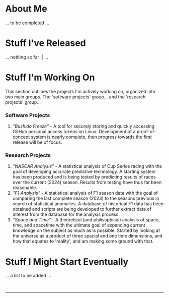 <!--
**HansMoleman/HansMoleman** is a ✨ _special_ ✨ repository because its `README.md` (this file) appears on your GitHub profile.

Here are some ideas to get you started:

- 🔭 I’m currently working on ...
- 🌱 I’m currently learning ...
- 👯 I’m looking to collaborate on ...
- 🤔 I’m looking for help with ...
- 💬 Ask me about ...
- 📫 How to reach me: ...
- 😄 Pronouns: ...
- ⚡ Fun fact: ...
-->

# About Me

... to be completed ...


# Stuff I've Released

... nothing so far :| ...


# Stuff I'm Working On

This section outlines the projects I'm actively working on, organized into two main groups. The 'software projects' group... and the 'research projects' group...

### Software Projects

1. _"Bushido Freeze"_ - A tool for securely storing and quickly accessing GitHub personal access tokens on Linux. Development of a proof-of-concept system is nearly complete, then progress towards the first release will be of focus.

### Research Projects

1. _"NASCAR Analysis"_ - A statistical analysis of Cup Series racing with the goal of developing accurate predictive technology. A starting system has been produced and is being tested by predicting results of races over the current (2024) season. Results from testing have thus far been reasonable.
2. _"F1 Analysis"_ - A statistical analysis of F1 season data with the goal of comparing the last complete season (2023) to the seasons previous in search of statistical anomalies. A database of historical F1 data has been obtained and scripts are being developed to further extract data of interest from the database for the analysis process.
3. _"Space and Time"_ - A theoretical (and philisophical) analysis of space, time, and spacetime with the ultimate goal of expanding current knowledge on the subject as much as is possible. Started by looking at the universe as a product of three spacial and one time dimensions, and how that equates to 'reality', and am making some ground with that.


# Stuff I Might Start Eventually

... a list to be added ...

&nbsp;
&nbsp;

---

&nbsp;
&nbsp;
